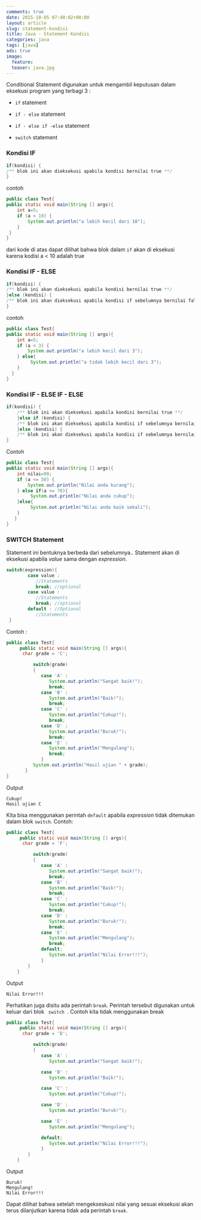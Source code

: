 ```yaml
---
comments: true
date: 2015-10-05 07:40:02+00:00
layout: article
slug: statement-kondisi
title: Java - Statement Kondisi
categories: java
tags: [java]
ads: true
image:
  feature:
  teaser: java.jpg
---
```


Conditional Statement digunakan untuk mengambil keputusan dalam eksekusi program yang terbagi 3 :





  * ` if ` statement


  * ` if - else ` statement


  * ` if - else if -else ` statement


  * ` switch ` statement



<!-- more -->



### Kondisi IF




``` java    
if(kondisi) {
/** blok ini akan dieksekusi apabila kondisi bernilai true **/
}
```



contoh


```java   
public class Test{
public static void main(String [] args){
	int a=5;
	if (a < 10) {
		System.out.println("a lebih kecil dari 10");
	}
 }
}
```



dari kode di atas dapat dilihat bahwa blok dalam `if` akan di eksekusi karena kodisi a < 10 adalah true



### Kondisi IF - ELSE





```java
if(kondisi) {
/** blok ini akan dieksekusi apabila kondisi bernilai true **/
}else (kondisi) {
/** blok ini akan dieksekusi apabila kondisi if sebelumnya bernilai false**/
}
```

contoh


```java   
public class Test{
public static void main(String [] args){
	int a=5;
	if (a < 3) {
		System.out.println("a lebih kecil dari 3");
	} else{
		 System.out.println("a tidak lebih kecil dari 3");
	}
  }
}
```





### Kondisi IF - ELSE IF - ELSE





``` java
if(kondisi) {
    /** blok ini akan dieksekusi apabila kondisi bernilai true **/
    }else if (kondisi) {
    /** blok ini akan dieksekusi apabila kondisi if sebelumnya bernilai false dan kondisi else if ini bernilai true **/
    }else (kondisi) {
    /** blok ini akan dieksekusi apabila kondisi if sebelumnya bernilai false**/
}
```



Contoh


``` java    
public class Test{
public static void main(String [] args){
	int nilai=90;
	if (a <= 50) {
		System.out.println("Nilai anda kurang");
	} else if(a <= 70){
		 System.out.println("Nilai anda cukup");
	}else{
		 System.out.println("Nilai anda baik sekali");
	}
   }
}
```


### SWITCH Statement



Statement ini bentuknya berbeda dari sebelumnya.. Statement akan di eksekusi apabila _value_ sama dengan _expression_.



``` java
switch(expression){
        case value :
           //Statements
           break; //optional
        case value :
           //Statements
           break; //optional
        default : //Optional
           //Statements
 }
```



Contoh :

``` java    
public class Test{
     public static void main(String [] args){
      char grade = 'C';

          switch(grade)
          {
             case 'A' :
                System.out.println("Sangat baik!");
                break;
             case 'B' :
                System.out.println("Baik!");
                break;
             case 'C' :
                System.out.println("Cukup!");
                break;
             case 'D' :
                System.out.println("Buruk!");
                break;
             case 'E' :
                System.out.println("Mengulang");
                break;
             }
          System.out.println("Hasil ujian " + grade);
       }
}
```



Output



    Cukup!
    Hasil ujian C



Kita bisa menggunakan perintah `default` apabila _expression_ tidak ditemukan dalam blok `switch`. Contoh:


``` java    
public class Test{
     public static void main(String [] args){
      char grade = 'F';

          switch(grade)
          {
             case 'A' :
                System.out.println("Sangat baik!");
                break;
             case 'B' :
                System.out.println("Baik!");
                break;
             case 'C' :
                System.out.println("Cukup!");
                break;
             case 'D' :
                System.out.println("Buruk!");
                break;
             case 'E' :
                System.out.println("Mengulang");
                break;
             default:
                System.out.println("Nilai Error!!!");
             }   
        }
    }
```


Output



    Nilai Error!!!



Perhatikan juga disitu ada perintah `break`. Perintah tersebut digunakan untuk keluar dari blok ` switch `. Contoh kita tidak menggunakan break


``` java   
public class Test{
     public static void main(String [] args){
      char grade = 'D';

          switch(grade)
          {
             case 'A' :
                System.out.println("Sangat baik!");

             case 'B' :
                System.out.println("Baik!");

             case 'C' :
                System.out.println("Cukup!");

             case 'D' :
                System.out.println("Buruk!");

             case 'E' :
                System.out.println("Mengulang");

             default:
                System.out.println("Nilai Error!!!");
             }   
        }
    }

```

Output



    Buruk!
    Mengulang!
    Nilai Error!!!



Dapat dilihat bahwa setelah mengekseskusi nilai yang sesuai eksekusi akan terus dilanjutkan karena tidak ada perintah `break`.

